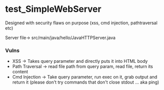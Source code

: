 # test_SimpleWebServer
Designed with security flaws on purpose (xss, cmd injection, pathtraversal etc)



Server file-> src/main/java/hello/JavaHTTPServer.java


### Vulns
* XSS -> Takes query parameter and directly puts it into HTML body
* Path Traversal -> read file path from query param, read file, return its content
* Cmd Injection -> Take query parameter, run exec on it, grab output and return it (please don't try commands that don't close stdout ... aka ping) 


